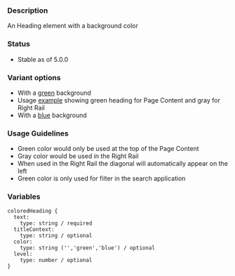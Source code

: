 ### Description
An Heading element with a background color

### Status
* Stable as of 5.0.0

### Variant options
* With a [green](./?p=atoms-colored-heading-green) background
* Usage [example](./?p=atoms-colored-heading-usage-example) showing green heading for Page Content and gray for Right Rail
* With a [blue](./?p=atoms-colored-heading-blue) background

### Usage Guidelines
* Green color would only be used at the top of the Page Content
* Gray color would be used in the Right Rail
* When used in the Right Rail the diagonal will automatically appear on the left
* Green color is only used for filter in the search application


### Variables
~~~
coloredHeading {
  text: 
    type: string / required
  titleContext: 
    type: string / optional
  color:
    type: string ('','green','blue') / optional
  level:
    type: number / optional
}
~~~

